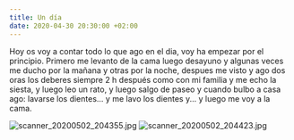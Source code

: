 ```yaml
---
title: Un día
date: 2020-04-30 20:30:00 +02:00
---
```


Hoy os voy a contar todo lo que ago en el dia, voy ha empezar por el principio. Primero me levanto de la cama luego desayuno y algunas veces me ducho por la mañana y otras por la noche, despues me visto y ago dos oras los deberes siempre 2 h después como con mi familia y me echo la siesta, y luego leo un rato, y luego salgo de paseo y cuando bulbo a casa ago: lavarse los dientes... y me lavo los dientes y... y luego me voy a la cama.

![scanner_20200502_204355.jpg](/uploads/scanner_20200502_204355.jpg)
![scanner_20200502_204423.jpg](/uploads/scanner_20200502_204423.jpg)